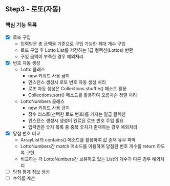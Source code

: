 
## Step3 - 로또(자동)

### 핵심 기능 목록
- [X] 로또 구입
  - 입력받은 총 금액을 기준으로 구입 가능한 최대 개수 구입
  - 로또 구입 후 Lotto List를 저장하는 1급 컬렉션(Lottos) 반환
  - 구입 금액이 부족한 경우 예외처리
- [X] 번호 자동 생성
  - Lotto 클래스
    - new 키워드 사용 금지
    - 인스턴스 생성시 로또 번호 자동 생성 처리
    - 로또 자동 생성은 Collections.shuffle() 메소드 활용
    - Collections.sort() 메소드를 활용하여 오름차순 정렬 처리
  - LottoNumbers 클래스
    - new 키워드 사용 금지
    - 정수 리스트(선택한 로또 번호)를 가지는 일급 컬렉션
    - 인스턴스 생성시 생성이 완료된 로또 번호 주입 필요
    - 입력받은 숫자 목록 중 중복 숫자가 존재하는 경우 예외처리
- [X] 당첨 번호 비교
  - ArrayList의 contains() 메소드를 활용하여 값 존재 유무 파악
  - LottoNumbers간 match 메소드를 이용하여 당첨된 번호 개수를 return 하도록 구현
  - 비교하는 각 LottoNumbers간 보유하고 있는 List의 개수가 다른 경우 예외처리
- [ ] 당첨 통계 정보 생성
- [ ] 수익률 계산